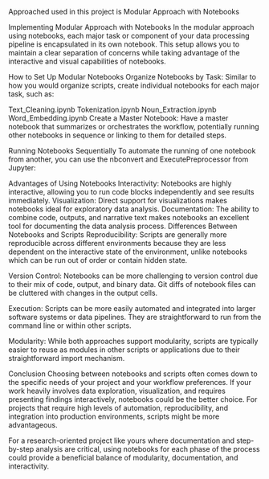 Approached used in this project is
Modular Approach with Notebooks

Implementing Modular Approach with Notebooks
In the modular approach using notebooks, each major task or component of your data processing pipeline is encapsulated in its own notebook. This setup allows you to maintain a clear separation of concerns while taking advantage of the interactive and visual capabilities of notebooks.

How to Set Up Modular Notebooks
Organize Notebooks by Task: Similar to how you would organize scripts, create individual notebooks for each major task, such as:

Text_Cleaning.ipynb
Tokenization.ipynb
Noun_Extraction.ipynb
Word_Embedding.ipynb
Create a Master Notebook: Have a master notebook that summarizes or orchestrates the workflow, potentially running other notebooks in sequence or linking to them for detailed steps.

Running Notebooks Sequentially
To automate the running of one notebook from another, you can use the nbconvert and ExecutePreprocessor from Jupyter:

Advantages of Using Notebooks
Interactivity: Notebooks are highly interactive, allowing you to run code blocks independently and see results immediately.
Visualization: Direct support for visualizations makes notebooks ideal for exploratory data analysis.
Documentation: The ability to combine code, outputs, and narrative text makes notebooks an excellent tool for documenting the data analysis process.
Differences Between Notebooks and Scripts
Reproducibility: Scripts are generally more reproducible across different environments because they are less dependent on the interactive state of the environment, unlike notebooks which can be run out of order or contain hidden state.

Version Control: Notebooks can be more challenging to version control due to their mix of code, output, and binary data. Git diffs of notebook files can be cluttered with changes in the output cells.

Execution: Scripts can be more easily automated and integrated into larger software systems or data pipelines. They are straightforward to run from the command line or within other scripts.

Modularity: While both approaches support modularity, scripts are typically easier to reuse as modules in other scripts or applications due to their straightforward import mechanism.

Conclusion
Choosing between notebooks and scripts often comes down to the specific needs of your project and your workflow preferences. If your work heavily involves data exploration, visualization, and requires presenting findings interactively, notebooks could be the better choice. For projects that require high levels of automation, reproducibility, and integration into production environments, scripts might be more advantageous.

For a research-oriented project like yours where documentation and step-by-step analysis are critical, using notebooks for each phase of the process could provide a beneficial balance of modularity, documentation, and interactivity.
